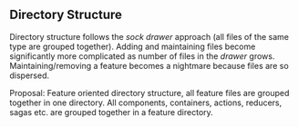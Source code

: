 ## Directory Structure

Directory structure follows the _sock drawer_ approach (all files of the same type are grouped together).
Adding and maintaining files become significantly more complicated as number of files in the _drawer_ grows.
Maintaining/removing a feature becomes a nightmare because files are so dispersed.

Proposal:
Feature oriented directory structure, all feature files are grouped together in one directory.
All components, containers, actions, reducers, sagas etc. are grouped together in a feature directory.
